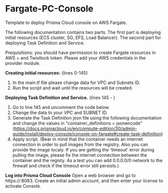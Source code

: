 # Fargate-PC-Console
Template to deploy Prisma Cloud console on AWS Fargate.

The following documentation contains two parts. The first part is deploying initial resources (ECS cluster, SG, EFS, Load Balancer). The second part for deploying Task Definition and Service.

Prequisitions: you should have permission to create Fargate resources in AWS + and Twistlock token. Please add your AWS credentials in the provider module.

**Creating initial resources:**  (lines 0-145)
1. In the main.tf file please change data for VPC and Subnets ID.
2. Run the script and wait until the resources will be created.

**Deploying Task Definition and Service.** (lines 145 - )
1. Go to line 145 and uncomment the code below.
2. Change the data to your VPC and SUBNET ID.
3. Generate the Task Definition json file using the following documentation and change the values in "container_definitions = jsonencode"  (https://docs.prismacloud.io/en/compute-edition/30/admin-guide/install/deploy-console/console-on-fargate#create-task-definition)
4. Apply script. (Bear in mind that the container needs an internet connection in order to pull images from the registry. Also you can provide the image localy. If you are getting the 'timeout' error during pulling the image, please fix the internet connection between the container and the registy. As a test you can add 0.0.0.0/0 network to the firewall and check if the timeout error still persists.)
  
**Log into Prisma Cloud Console**
Open a web browser and go to https://<Load balancer DNS name>:8083. Create an initial admin account, and then enter your license to activate Console.

